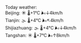 Today weather:  
Beijing: ☀️ 🌡️+1°C 🌬️↓4km/h  
Tianjin: 🌫  🌡️+4°C 🌬️↖4km/h  
Shijiazhuang: 🌫  🌡️+4°C 🌬️↓4km/h  
Tangshan: ☀️ 🌡️+7°C 🌬️↑8km/h  
